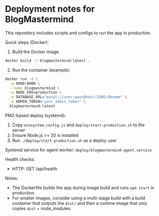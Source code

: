 # Deployment notes for BlogMastermind

This repository includes scripts and configs to run the app in production.

Quick steps (Docker):

1. Build the Docker image

```sh
docker build -t blogmastermind:latest .
```

2. Run the container (example):

```sh
docker run -d \
  -p 8000:8000 \
  --name blogmastermind \
  -e NODE_ENV=production \
  -e DATABASE_URL="mysql://user:pass@host:3306/dbname" \
  -e ADMIN_TOKEN="your_admin_token" \
  blogmastermind:latest
```

PM2-based deploy (systemd):

1. Copy `ecosystem.config.js` and `deploy/start-production.sh` to the server
2. Ensure Node.js >= 20 is installed
3. Run `./deploy/start-production.sh` as a deploy user

Systemd service for agent worker: `deploy/blogmastermind-agent.service`

Health checks:
- HTTP: GET /api/health

Notes:
- The Dockerfile builds the app during image build and runs `npm start` in production.
- For smaller images, consider using a multi-stage build with a build container that outputs the `dist/` and then a runtime image that only copies `dist` + node_modules.
